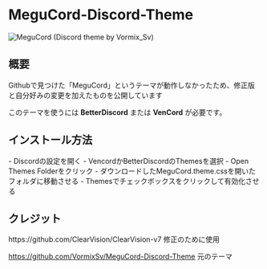 # MeguCord-Discord-Theme
![MeguCord (Discord theme by Vormix_Sv)](https://github.com/VormixSv/MeguCord-Discord-Theme/assets/101508835/64207af4-e8c9-4373-9459-3fa8860e42d9)
<h2>概要</h2>
Githubで見つけた「MeguCord」というテーマが動作しなかったため、修正版と自分好みの変更を加えたものを公開しています

このテーマを使うには **BetterDiscord** または **VenCord** が必要です。

<h2>インストール方法</h2>
- Discordの設定を開く
- VencordかBetterDiscordのThemesを選択
- Open Themes Folderをクリック
- ダウンロードしたMeguCord.theme.cssを開いたフォルダに移動させる
- Themesでチェックボックスをクリックして有効化させる

<h2>クレジット</h2>
https://github.com/ClearVision/ClearVision-v7  修正のために使用

https://github.com/VormixSv/MeguCord-Discord-Theme 元のテーマ